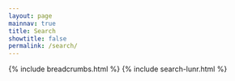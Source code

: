 ```yaml
---
layout: page
mainnav: true
title: Search
showtitle: false
permalink: /search/
---
```

{% include breadcrumbs.html %}
{% include search-lunr.html %}
<script src="/js/text-glitch.js"></script>